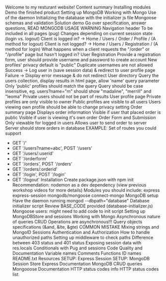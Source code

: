 Welcome to my resturant website!
Content summary
Installing modules
Demo the finished product
Setting up MongoDB
Working with Mongo
Use of the daemon
Initializing the database with the initializer js file
Mongoose schemas and validation
Solution demo
Go over specification, answer questions, READ MONGODB USAGE WARNING
Navigation header
To be included in all pages (pug)
Changes depending on current session state (login vs. logout)
Client is logged in? -> Home / Users / Order / Profile / (A method for logout)
Client is not logged? -> Home / Users / Registration / (A method for login)
What happens when a client requests the "/order" or "/profile" page but hasn't logged in?
User Registration
Provide a registration form, user should provide username and password to create account
New profiles' privacy default is "public"
Duplicate usernames are not allowed
Success -> Log user in (save session data) & redirect to user profile page
Failure -> Display error message & do not redirect
User directory
Query the users collection, display results in html page, allow 'name' query parameter
Only 'public' profiles should match the query
Query should be case insensitive, eg. users?name="m" should show "madaline", "merrill" and "leoma"
Private users should not be part of results
User profile page
Private profiles are only visible to owner
Public profiles are visible to all users
Users viewing own profile should be able to change privacy setting
Order summary page
Displays order information
Visible if user that placed order is public
Visible if user is viewing it's own order
Order Form and Submission
Only viewable for logged in users
Allows user to send order to server
Server should store orders in database
EXAMPLE: Set of routes you could support
- GET '/'
- GET '/users?name=abc', POST '/users'
- GET '/users/:userid'
- GET '/orderform'
- GET '/orders', POST '/orders'
- GET '/orders/:orderid'
- GET '/login', POST '/login'
- GET '/logout'
Installation
Create package.json with npm init
Recommendation: nodemon as a dev dependency (view previous workshop videos for more details)
Modules you should include:
express
express-session
mongodb/mongoose
connect-mongo
MongoDB setup
Have the daemon running mongod --dbpath="database"
Database initializer script
Review BASE_CODE provided (database-initializer.js)
Mongoose users: might need to add code to init script
Setting up MongoDBStore and sessions
Working with Mongo
Asynchronous nature of queries
CRUD Operations are asynchronous!!!
Query objects
specifications (&and, &lte, &gte)
COMMON MISTAKE Mixing strings and MongoID
Sessions
Authentication and Authorization
How to handle unauthorized paths
Setting up middleware to check paths
Difference between 403 status and 401 status
Exposing session data with res.locals
Conditionals with Pug and sessions
Code Quality and Documentation
Variable names
Comments
Functions
ID names
README.txt
Resources
SETUP: Express Session
SETUP: MongoDB Session Store
Express Documentation
MongoDB CRUD queries
Mongooose Documentation
HTTP status codes info
HTTP status codes list
